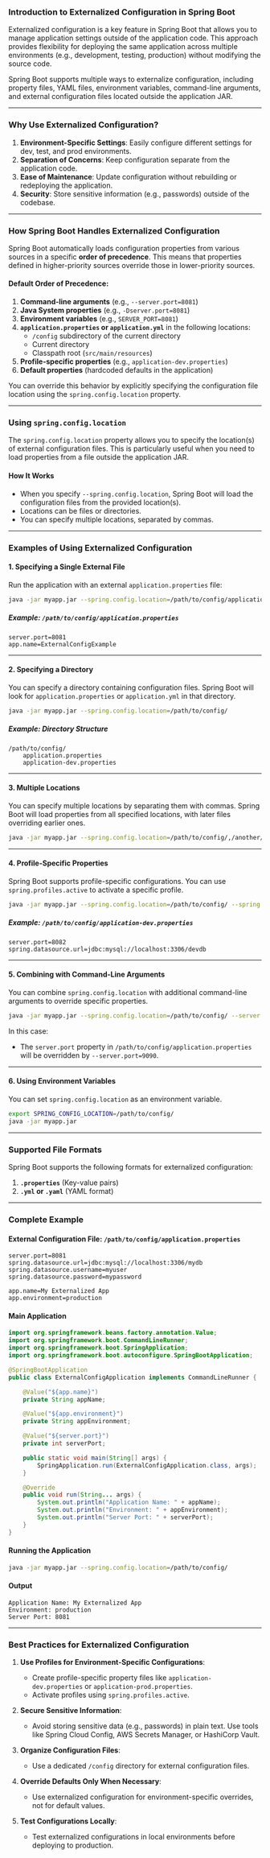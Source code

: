 ### **Introduction to Externalized Configuration in Spring Boot**

Externalized configuration is a key feature in Spring Boot that allows you to manage application settings outside of the application code. This approach provides flexibility for deploying the same application across multiple environments (e.g., development, testing, production) without modifying the source code.

Spring Boot supports multiple ways to externalize configuration, including property files, YAML files, environment variables, command-line arguments, and external configuration files located outside the application JAR.

---

### **Why Use Externalized Configuration?**

1. **Environment-Specific Settings**: Easily configure different settings for dev, test, and prod environments.
2. **Separation of Concerns**: Keep configuration separate from the application code.
3. **Ease of Maintenance**: Update configuration without rebuilding or redeploying the application.
4. **Security**: Store sensitive information (e.g., passwords) outside of the codebase.

---

### **How Spring Boot Handles Externalized Configuration**

Spring Boot automatically loads configuration properties from various sources in a specific **order of precedence**. This means that properties defined in higher-priority sources override those in lower-priority sources.

#### **Default Order of Precedence**:
1. **Command-line arguments** (e.g., `--server.port=8081`)
2. **Java System properties** (e.g., `-Dserver.port=8081`)
3. **Environment variables** (e.g., `SERVER_PORT=8081`)
4. **`application.properties` or `application.yml`** in the following locations:
   - `/config` subdirectory of the current directory
   - Current directory
   - Classpath root (`src/main/resources`)
5. **Profile-specific properties** (e.g., `application-dev.properties`)
6. **Default properties** (hardcoded defaults in the application)

You can override this behavior by explicitly specifying the configuration file location using the `spring.config.location` property.

---

### **Using `spring.config.location`**

The `spring.config.location` property allows you to specify the location(s) of external configuration files. This is particularly useful when you need to load properties from a file outside the application JAR.

#### **How It Works**
- When you specify `--spring.config.location`, Spring Boot will load the configuration files from the provided location(s).
- Locations can be files or directories.
- You can specify multiple locations, separated by commas.

---

### **Examples of Using Externalized Configuration**

#### **1. Specifying a Single External File**
Run the application with an external `application.properties` file:
```bash
java -jar myapp.jar --spring.config.location=/path/to/config/application.properties
```

##### **Example: `/path/to/config/application.properties`**
```properties
server.port=8081
app.name=ExternalConfigExample
```

---

#### **2. Specifying a Directory**
You can specify a directory containing configuration files. Spring Boot will look for `application.properties` or `application.yml` in that directory.

```bash
java -jar myapp.jar --spring.config.location=/path/to/config/
```

##### **Example: Directory Structure**
```
/path/to/config/
    application.properties
    application-dev.properties
```

---

#### **3. Multiple Locations**
You can specify multiple locations by separating them with commas. Spring Boot will load properties from all specified locations, with later files overriding earlier ones.

```bash
java -jar myapp.jar --spring.config.location=/path/to/config/,/another/path/config/
```

---

#### **4. Profile-Specific Properties**
Spring Boot supports profile-specific configurations. You can use `spring.profiles.active` to activate a specific profile.

```bash
java -jar myapp.jar --spring.config.location=/path/to/config/ --spring.profiles.active=dev
```

##### **Example: `/path/to/config/application-dev.properties`**
```properties
server.port=8082
spring.datasource.url=jdbc:mysql://localhost:3306/devdb
```

---

#### **5. Combining with Command-Line Arguments**
You can combine `spring.config.location` with additional command-line arguments to override specific properties.

```bash
java -jar myapp.jar --spring.config.location=/path/to/config/ --server.port=9090
```

In this case:
- The `server.port` property in `/path/to/config/application.properties` will be overridden by `--server.port=9090`.

---

#### **6. Using Environment Variables**
You can set `spring.config.location` as an environment variable.

```bash
export SPRING_CONFIG_LOCATION=/path/to/config/
java -jar myapp.jar
```

---

### **Supported File Formats**

Spring Boot supports the following formats for externalized configuration:
1. **`.properties`** (Key-value pairs)
2. **`.yml` or `.yaml`** (YAML format)

---

### **Complete Example**

#### **External Configuration File: `/path/to/config/application.properties`**
```properties
server.port=8081
spring.datasource.url=jdbc:mysql://localhost:3306/mydb
spring.datasource.username=myuser
spring.datasource.password=mypassword

app.name=My Externalized App
app.environment=production
```

#### **Main Application**
```java
import org.springframework.beans.factory.annotation.Value;
import org.springframework.boot.CommandLineRunner;
import org.springframework.boot.SpringApplication;
import org.springframework.boot.autoconfigure.SpringBootApplication;

@SpringBootApplication
public class ExternalConfigApplication implements CommandLineRunner {

    @Value("${app.name}")
    private String appName;

    @Value("${app.environment}")
    private String appEnvironment;

    @Value("${server.port}")
    private int serverPort;

    public static void main(String[] args) {
        SpringApplication.run(ExternalConfigApplication.class, args);
    }

    @Override
    public void run(String... args) {
        System.out.println("Application Name: " + appName);
        System.out.println("Environment: " + appEnvironment);
        System.out.println("Server Port: " + serverPort);
    }
}
```

#### **Running the Application**
```bash
java -jar myapp.jar --spring.config.location=/path/to/config/
```

#### **Output**
```
Application Name: My Externalized App
Environment: production
Server Port: 8081
```

---

### **Best Practices for Externalized Configuration**

1. **Use Profiles for Environment-Specific Configurations**:
   - Create profile-specific property files like `application-dev.properties` or `application-prod.properties`.
   - Activate profiles using `spring.profiles.active`.

2. **Secure Sensitive Information**:
   - Avoid storing sensitive data (e.g., passwords) in plain text. Use tools like Spring Cloud Config, AWS Secrets Manager, or HashiCorp Vault.

3. **Organize Configuration Files**:
   - Use a dedicated `/config` directory for external configuration files.

4. **Override Defaults Only When Necessary**:
   - Use externalized configuration for environment-specific overrides, not for default values.

5. **Test Configurations Locally**:
   - Test externalized configurations in local environments before deploying to production.

